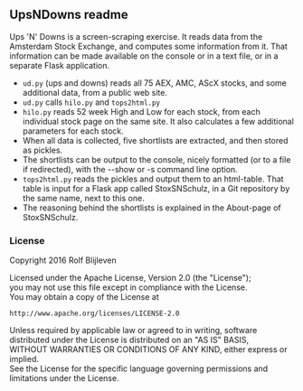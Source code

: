 ## UpsNDowns readme  

Ups 'N' Downs is a screen-scraping exercise. It reads data from the Amsterdam Stock Exchange, and computes some information from it. That information can be made available on the console or in a text file, or in a separate Flask application.

- `ud.py` (ups and downs) reads all 75 AEX, AMC, AScX stocks, and some additional data, from a public web site. 
- `ud.py` calls `hilo.py` and `tops2html.py`  
- `hilo.py` reads 52 week High and Low for each stock, from each individual stock page on the same site. It also calculates a few additional  parameters for each stock.  
- When all data is collected, five shortlists are extracted, and then stored as pickles.  
- The shortlists can be output to the console, nicely formatted (or to a file if redirected), with the --show or -s command line option.  
- `tops2html.py` reads the pickles and output them to an html-table. That table is input for a Flask app called StoxSNSchulz, in a Git repository by the same name, next to this one.  
- The reasoning behind the shortlists is explained in the About-page of StoxSNSchulz.  

### License  

Copyright 2016 Rolf Blijleven  

Licensed under the Apache License, Version 2.0 (the "License");  
you may not use this file except in compliance with the License.  
You may obtain a copy of the License at  

    http://www.apache.org/licenses/LICENSE-2.0  

Unless required by applicable law or agreed to in writing, software  
distributed under the License is distributed on an "AS IS" BASIS,  
WITHOUT WARRANTIES OR CONDITIONS OF ANY KIND, either express or implied.  
See the License for the specific language governing permissions and  
limitations under the License.  
